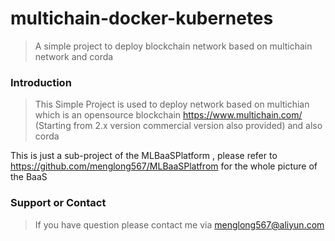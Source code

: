 # multichain-docker-kubernetes
> A simple project to deploy blockchain network based on multichain network and corda

### Introduction
> This Simple Project is used to deploy network based on multichian which is an opensource blockchain <https://www.multichain.com/> (Starting from 2.x version commercial version also provided)
>and also corda

This is just a sub-project of the MLBaaSPlatform , please refer to https://github.com/menglong567/MLBaaSPlatfrom for the whole picture of the BaaS


### Support or Contact
> If you have question please contact me via menglong567@aliyun.com